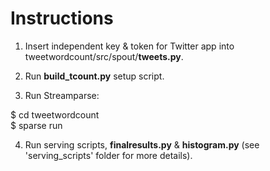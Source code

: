# Instructions
  
1. Insert independent key & token for Twitter app into tweetwordcount/src/spout/**tweets.py**.  
  
2. Run **build_tcount.py** setup script.  
  
3. Run Streamparse:  
  
$ cd tweetwordcount  
$ sparse run  
  
4. Run serving scripts, **finalresults.py** & **histogram.py** (see 'serving_scripts' folder for more details).


